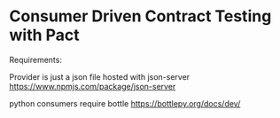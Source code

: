 # Consumer Driven Contract Testing with Pact

Requirements:

Provider is just a json file hosted with json-server
https://www.npmjs.com/package/json-server

python consumers require bottle
https://bottlepy.org/docs/dev/
